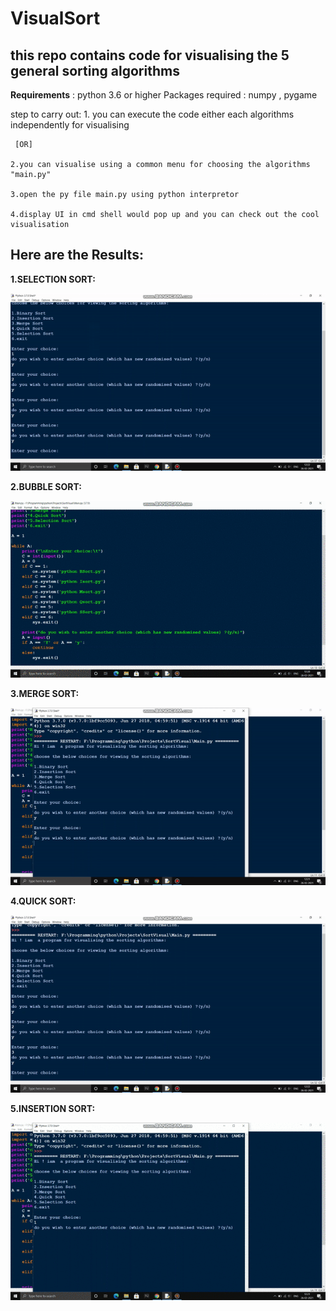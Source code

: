 # VisualSort
## this repo contains code for visualising the 5 general sorting algorithms

**Requirements** : python 3.6 or higher
Packages required : numpy , pygame

step to carry out:
    1. you can execute the code either each algorithms independently for visualising 
     
     [OR]
 
    2.you can visualise using a common menu for choosing the algorithms "main.py"

    3.open the py file main.py using python interpretor

    4.display UI in cmd shell would pop up and you can check out the cool visualisation

## Here are the Results:


**1.SELECTION SORT:**
<p align="center">
  <img src="selectionSort.gif" alt="animated" />
</p>

**2.BUBBLE SORT:**
<p align="center">
  <img src="bubbleSort.gif" alt="animated" />
</p>

**3.MERGE SORT:**
<p align="center">
  <img src="mergeSort.gif" alt="animated" />
</p>

**4.QUICK SORT:**
<p align="center">
  <img src="quickSort.gif" alt="animated" />
</p>

**5.INSERTION SORT:**
<p align="center">
  <img src="insertionSort.gif" alt="animated" />
</p>
